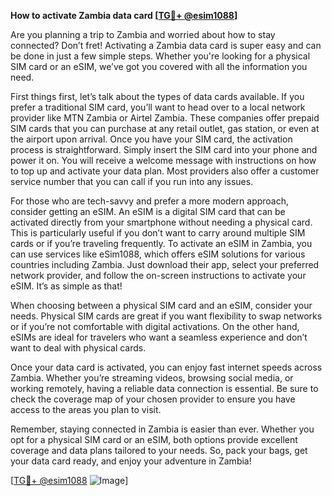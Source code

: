 **How to activate Zambia data card [[TG💪+ @esim1088](https://t.me/s/esim1088)]**

Are you planning a trip to Zambia and worried about how to stay connected? Don’t fret! Activating a Zambia data card is super easy and can be done in just a few simple steps. Whether you're looking for a physical SIM card or an eSIM, we’ve got you covered with all the information you need.

First things first, let’s talk about the types of data cards available. If you prefer a traditional SIM card, you’ll want to head over to a local network provider like MTN Zambia or Airtel Zambia. These companies offer prepaid SIM cards that you can purchase at any retail outlet, gas station, or even at the airport upon arrival. Once you have your SIM card, the activation process is straightforward. Simply insert the SIM card into your phone and power it on. You will receive a welcome message with instructions on how to top up and activate your data plan. Most providers also offer a customer service number that you can call if you run into any issues.

For those who are tech-savvy and prefer a more modern approach, consider getting an eSIM. An eSIM is a digital SIM card that can be activated directly from your smartphone without needing a physical card. This is particularly useful if you don’t want to carry around multiple SIM cards or if you’re traveling frequently. To activate an eSIM in Zambia, you can use services like eSim1088, which offers eSIM solutions for various countries including Zambia. Just download their app, select your preferred network provider, and follow the on-screen instructions to activate your eSIM. It’s as simple as that!

When choosing between a physical SIM card and an eSIM, consider your needs. Physical SIM cards are great if you want flexibility to swap networks or if you’re not comfortable with digital activations. On the other hand, eSIMs are ideal for travelers who want a seamless experience and don’t want to deal with physical cards.

Once your data card is activated, you can enjoy fast internet speeds across Zambia. Whether you’re streaming videos, browsing social media, or working remotely, having a reliable data connection is essential. Be sure to check the coverage map of your chosen provider to ensure you have access to the areas you plan to visit.

Remember, staying connected in Zambia is easier than ever. Whether you opt for a physical SIM card or an eSIM, both options provide excellent coverage and data plans tailored to your needs. So, pack your bags, get your data card ready, and enjoy your adventure in Zambia!

[[TG💪+ @esim1088](https://t.me/s/esim1088) ![Image](https://i.postimg.cc/Y0z9fWf4/image.png)]